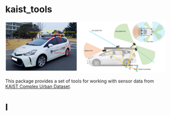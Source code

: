 # kaist_tools
![KAIST](kaist.png)

This package provides a set of tools for working with sensor data from [KAIST Complex Urban Dataset](https://sites.google.com/view/complex-urban-dataset/home).

# I